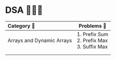 # DSA 👨🏻‍💻

| Category 📔                | Problems 🎯                                           |
| :------------------------ | ---------------------------------------------------- |
| Arrays and Dynamic Arrays | 1. Prefix Sum<br />2. Prefix Max <br />3. Suffix Max |
|                           |                                                      |
|                           |                                                      |

